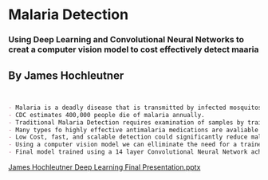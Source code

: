 # Malaria Detection

### Using Deep Learning and Convolutional Neural Networks to creat a computer vision model to cost effectively detect maaria


## By James Hochleutner


```markdown


- Malaria is a deadly disease that is transmitted by infected mosquitos.
- CDC estimates 400,000 people die of malaria annually.
- Traditional Malaria Detection requires examination of samples by trained labratory professionals
- Many types fo highly effective antimalaria medications are avaliable for treatment
- Low Cost, fast, and scalable detection could significantly reduce malaria mortality
- Using a computer vision model we can elliminate the need for a trained lab technician
- Final model trained using a 14 layer Convolutional Neural Network achieved 98.8% accuracy

```



[James Hochleutner Deep Learning Final Presentation.pptx](https://github.com/jhochle/MalariaDetection/files/8942084/James.Hochleutner.Deep.Learning.Final.Presentation.pptx)


